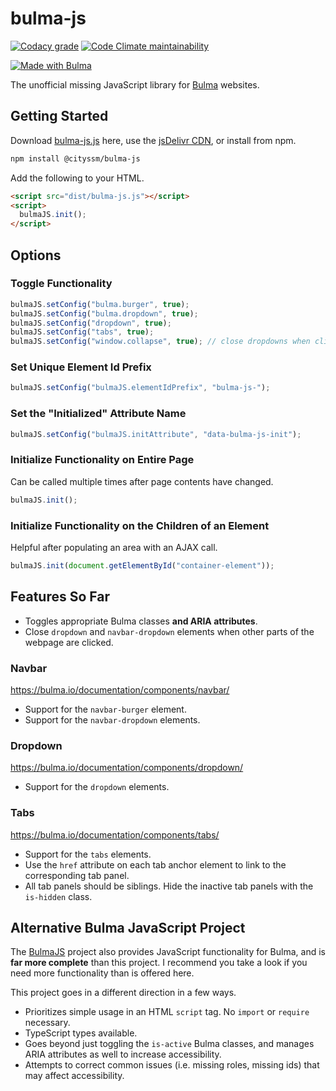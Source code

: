 # bulma-js

[![Codacy grade](https://img.shields.io/codacy/grade/a9a609f6824b4c61be84701ec8402d48)](https://app.codacy.com/gh/cityssm/bulma-js/dashboard)
[![Code Climate maintainability](https://img.shields.io/codeclimate/maintainability/cityssm/bulma-js)](https://codeclimate.com/github/cityssm/bulma-js)

[![Made with Bulma](https://bulma.io/images/made-with-bulma.png)](https://bulma.io)

The unofficial missing JavaScript library for [Bulma](https://bulma.io/) websites.

## Getting Started

Download [bulma-js.js](dist/bulma-js.js) here,
use the [jsDelivr CDN](https://www.jsdelivr.com/package/npm/@cityssm/bulma-js?path=dist),
or install from npm.

```sh
npm install @cityssm/bulma-js
```

Add the following to your HTML.

```html
<script src="dist/bulma-js.js"></script>
<script>
  bulmaJS.init();
</script>
```

## Options

### Toggle Functionality

```javascript
bulmaJS.setConfig("bulma.burger", true);
bulmaJS.setConfig("bulma.dropdown", true);
bulmaJS.setConfig("dropdown", true);
bulmaJS.setConfig("tabs", true);
bulmaJS.setConfig("window.collapse", true); // close dropdowns when clicked outside
```

### Set Unique Element Id Prefix

```javascript
bulmaJS.setConfig("bulmaJS.elementIdPrefix", "bulma-js-");
```

### Set the "Initialized" Attribute Name

```javascript
bulmaJS.setConfig("bulmaJS.initAttribute", "data-bulma-js-init");
```

### Initialize Functionality on Entire Page

Can be called multiple times after page contents have changed.

```javascript
bulmaJS.init();
```

### Initialize Functionality on the Children of an Element

Helpful after populating an area with an AJAX call.

```javascript
bulmaJS.init(document.getElementById("container-element"));
```

## Features So Far

-   Toggles appropriate Bulma classes **and ARIA attributes**.
-   Close `dropdown` and `navbar-dropdown` elements when other parts of the webpage are clicked.

### Navbar

<https://bulma.io/documentation/components/navbar/>

-   Support for the `navbar-burger` element.
-   Support for the `navbar-dropdown` elements.

### Dropdown

<https://bulma.io/documentation/components/dropdown/>

-   Support for the `dropdown` elements.

### Tabs

<https://bulma.io/documentation/components/tabs/>

-   Support for the `tabs` elements.
-   Use the `href` attribute on each tab anchor element to link to
    the corresponding tab panel.
-   All tab panels should be siblings.  Hide the inactive tab panels with the `is-hidden` class.

## Alternative Bulma JavaScript Project

The [BulmaJS](https://github.com/VizuaaLOG/BulmaJS) project
also provides JavaScript functionality for Bulma,
and is **far more complete** than this project.
I recommend you take a look if you need more functionality than is offered here.

This project goes in a different direction in a few ways.

-   Prioritizes simple usage in an HTML `script` tag.  No `import` or `require` necessary.
-   TypeScript types available.
-   Goes beyond just toggling the `is-active` Bulma classes, and manages ARIA attributes as well to increase accessibility.
-   Attempts to correct common issues (i.e. missing roles, missing ids) that may affect accessibility.
